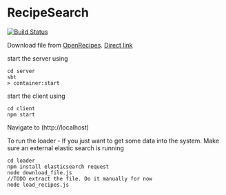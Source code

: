 # RecipeSearch
[![Build Status](https://travis-ci.org/pram/recipesearch.svg?branch=master)](https://travis-ci.org/pram/recipesearch)

Download file from [OpenRecipes](http://openrecip.es/). [Direct link](http://openrecipes.s3.amazonaws.com/recipeitems-latest.json.gz)

start the server using

    cd server
    sbt  
    > container:start

start the client using

    cd client
    npm start
    
Navigate to (http://localhost)

To run the loader - If you just want to get some data into the system. Make sure an external elastic search is running

    cd loader
    npm install elasticsearch request
    node download_file.js
    //TODO extract the file. Do it manually for now
    node load_recipes.js

 
